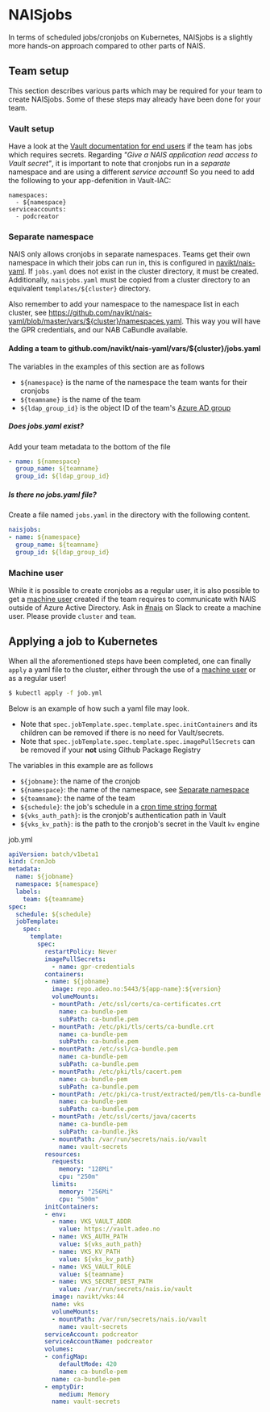 # NAISjobs

In terms of scheduled jobs/cronjobs on Kubernetes, NAISjobs is a slightly more hands-on approach compared to other
parts of NAIS.

## Team setup

This section describes various parts which may be required for your team to create NAISjobs. Some of these steps may
already have been done for your team.

### Vault setup

Have a look at the [Vault documentation for end users] if the team has jobs which requires secrets. Regarding
*"Give a NAIS application read access to Vault secret"*, it is important to note that cronjobs run in a *separate*
namespace and are using a different *service account*! So you need to add the following to your app-defenition in
Vault-IAC:
```
namespaces:
  - ${namespace}
serviceaccounts:
  - podcreator
```

### Separate namespace

NAIS only allows cronjobs in separate namespaces. Teams get their own namespace in which their jobs can run in, this is
configured in [navikt/nais-yaml]. If `jobs.yaml` does not exist in the cluster directory, it must be created.
Additionally, `naisjobs.yaml` must be copied from a cluster directory to an equivalent `templates/${cluster}`
directory.

Also remember to add your namespace to the namespace list in each cluster, see 
https://github.com/navikt/nais-yaml/blob/master/vars/${cluster}/namespaces.yaml. This way you will have the GPR
credentials, and our NAB CaBundle available.

#### Adding a team to github.com/navikt/nais-yaml/vars/${cluster}/jobs.yaml

The variables in the examples of this section are as follows
* `${namespace}` is the name of the namespace the team wants for their cronjobs
* `${teamname}` is the name of the team
* `${ldap_group_id}` is the object ID of the team's [Azure AD group]

##### Does jobs.yaml exist?

Add your team metadata to the bottom of the file

```yaml
- name: ${namespace}
  group_name: ${teamname}
  group_id: ${ldap_group_id}
```

##### Is there no jobs.yaml file?

Create a file named `jobs.yaml` in the directory with the following content.

```yaml
naisjobs:
- name: ${namespace}
  group_name: ${teamname}
  group_id: ${ldap_group_id}
```

### Machine user

While it is possible to create cronjobs as a regular user, it is also possible to get a [machine user] created if
the team requires to communicate with NAIS outside of Azure Active Directory. Ask in [#nais][nais slack channel] on Slack to create a
machine user. Please provide `cluster` and `team`.

## Applying a job to Kubernetes

When all the aforementioned steps have been completed, one can finally `apply` a yaml file to the cluster, either
through the use of a [machine user] or as a regular user!

```bash
$ kubectl apply -f job.yml
```

Below is an example of how such a yaml file may look.

* Note that `spec.jobTemplate.spec.template.spec.initContainers` and its children can be removed if there is no need
for Vault/secrets.
* Note that `spec.jobTemplate.spec.template.spec.imagePullSecrets` can be removed if your **not** using Github Package Registry

The variables in this example are as follows
* `${jobname}`: the name of the cronjob
* `${namespace}`: the name of the namespace, see [Separate namespace]
* `${teamname}`: the name of the team
* `${schedule}`: the job's schedule in a [cron time string format]
* `${vks_auth_path}`: is the cronjob's authentication path in Vault
* `${vks_kv_path}`: is the path to the cronjob's secret in the Vault `kv` engine

job.yml
```yaml
apiVersion: batch/v1beta1
kind: CronJob
metadata:
  name: ${jobname}
  namespace: ${namespace}
  labels:
    team: ${teamname}
spec:
  schedule: ${schedule}
  jobTemplate:
    spec:
      template:
        spec:
          restartPolicy: Never
          imagePullSecrets:
            - name: gpr-credentials
          containers:
          - name: ${jobname}
            image: repo.adeo.no:5443/${app-name}:${version}
            volumeMounts:
            - mountPath: /etc/ssl/certs/ca-certificates.crt
              name: ca-bundle-pem
              subPath: ca-bundle.pem
            - mountPath: /etc/pki/tls/certs/ca-bundle.crt
              name: ca-bundle-pem
              subPath: ca-bundle.pem
            - mountPath: /etc/ssl/ca-bundle.pem
              name: ca-bundle-pem
              subPath: ca-bundle.pem
            - mountPath: /etc/pki/tls/cacert.pem
              name: ca-bundle-pem
              subPath: ca-bundle.pem
            - mountPath: /etc/pki/ca-trust/extracted/pem/tls-ca-bundle.pem
              name: ca-bundle-pem
              subPath: ca-bundle.pem
            - mountPath: /etc/ssl/certs/java/cacerts
              name: ca-bundle-pem
              subPath: ca-bundle.jks
            - mountPath: /var/run/secrets/nais.io/vault
              name: vault-secrets
          resources:
            requests:
              memory: "128Mi"
              cpu: "250m"
            limits:
              memory: "256Mi"
              cpu: "500m"
          initContainers:
          - env:
            - name: VKS_VAULT_ADDR
              value: https://vault.adeo.no
            - name: VKS_AUTH_PATH
              value: ${vks_auth_path}
            - name: VKS_KV_PATH
              value: ${vks_kv_path}
            - name: VKS_VAULT_ROLE
              value: ${teamname}
            - name: VKS_SECRET_DEST_PATH
              value: /var/run/secrets/nais.io/vault
            image: navikt/vks:44
            name: vks
            volumeMounts:
            - mountPath: /var/run/secrets/nais.io/vault
              name: vault-secrets
          serviceAccount: podcreator
          serviceAccountName: podcreator
          volumes:
          - configMap:
              defaultMode: 420
              name: ca-bundle-pem
            name: ca-bundle-pem
          - emptyDir:
              medium: Memory
            name: vault-secrets
```

[Vault documentation for end users]: https://github.com/navikt/vault-iac/tree/master/doc#vault-end-user-documentation
[navikt/nais-yaml]: https://github.com/navikt/nais-yaml/
[Azure AD group]: https://aad.portal.azure.com/#blade/Microsoft_AAD_IAM/GroupsManagementMenuBlade/AllGroups
[machine user]: ../basics/teams.md#machine-user
[nais slack channel]: https://nav-it.slack.com/messages/C5KUST8N6
[Separate namespace]: #separate-namespace
[cron time string format]: https://pubs.opengroup.org/onlinepubs/9699919799/utilities/crontab.html#tag_20_25_07
